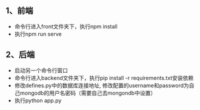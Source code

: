 ## 1、前端
- 命令行进入front文件夹下，执行npm install
- 执行npm run serve

## 2、后端
- 启动另一个命令行窗口
- 命令行进入backend文件夹下，执行pip install -r requirements.txt安装依赖
- 修改defines.py中的数据库连接地址, 修改配置的username和password为自己mongodb的用户名密码（需要自己去mongondb中设置）
- 执行python app.py
